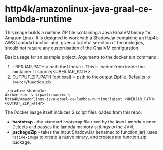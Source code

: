 # http4k/amazonlinux-java-graal-ce-lambda-runtime

This image builds a runtime ZIP file containing a Java GraalVM binary for Amazon Linux. It is designed to work with a ShadowJar containing an http4k AWS Lambda function and, given a tasteful selection of technologies, should not require any customisation of the GraalVM configuration.

Basic usage for an example project. Arguments to the docker run command:
1. UBERJAR_PATH = path the UberJar. This is loaded from inside the container at source/<UBERJAR_PATH>
2. OUTPUT_ZIP_PATH (optional) = path to the output Zipfile. Defaults to source/function.zip

```shell
./gradlew shadowJar
docker run -v $(pwd):/source \
http4k/amazonlinux-java-graal-ce-lambda-runtime:latest <UBERJAR_PATH> <OUTPUT_ZIP_PATH?>
```

The Docker image itself includes 2 script files loaded from this repo:
- **bootstrap** - the standard bootstrap file used by the Aws Lambda runner. Detects and passes the lambda memory settings to the JVM.
- **packageZip** - takes the input ShadowJar (renamed to function.jar), uses `native-image` to create a native binary, and creates the function.zip package. 

